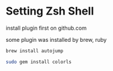 # Setting Zsh Shell

install plugin first on github.com

some plugin was installed by brew, ruby

```bash
brew install autojump
```

```bash
sudo gem install colorls
```

